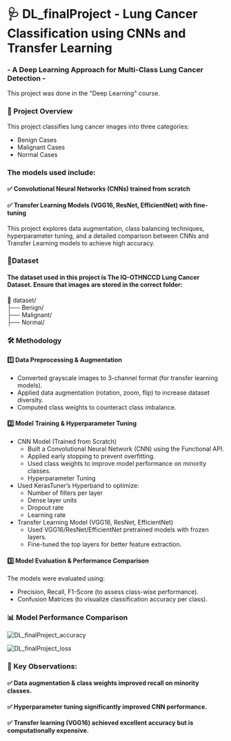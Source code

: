 # 🩺  DL_finalProject - Lung Cancer Classification using CNNs and Transfer Learning
### - A Deep Learning Approach for Multi-Class Lung Cancer Detection -
This project was done in the "Deep Learning" course.

### 📌 Project Overview
This project classifies lung cancer images into three categories:

- Benign Cases
- Malignant Cases
- Normal Cases

### The models used include:
#### ✅ Convolutional Neural Networks (CNNs) trained from scratch
#### ✅ Transfer Learning Models (VGG16, ResNet, EfficientNet) with fine-tuning

This project explores data augmentation, class balancing techniques, hyperparameter tuning, and a detailed comparison between CNNs and Transfer Learning models to achieve high accuracy.

### 🔹Dataset
#### The dataset used in this project is The IQ-OTHNCCD Lung Cancer Dataset. Ensure that images are stored in the correct folder:
📂 dataset/  
    ├── Benign/  
    ├── Malignant/  
    ├── Normal/  

### 🛠️ Methodology

#### 1️⃣ Data Preprocessing & Augmentation
- Converted grayscale images to 3-channel format (for transfer learning models).
- Applied data augmentation (rotation, zoom, flip) to increase dataset diversity.
- Computed class weights to counteract class imbalance.

#### 2️⃣ Model Training & Hyperparameter Tuning
- CNN Model (Trained from Scratch)
    - Built a Convolutional Neural Network (CNN) using the Functional API.
    - Applied early stopping to prevent overfitting.
    - Used class weights to improve model performance on minority classes.
    - Hyperparameter Tuning
- Used KerasTuner’s Hyperband to optimize:
    - Number of filters per layer
    - Dense layer units
    - Dropout rate
    - Learning rate
- Transfer Learning Model (VGG16, ResNet, EfficientNet)
    - Used VGG16/ResNet/EfficientNet pretrained models with frozen layers.
    - Fine-tuned the top layers for better feature extraction.

#### 3️⃣ Model Evaluation & Performance Comparison
The models were evaluated using:
- Precision, Recall, F1-Score (to assess class-wise performance).
- Confusion Matrices (to visualize classification accuracy per class).

### 📊 Model Performance Comparison

![DL_finalProject_accuracy](https://github.com/user-attachments/assets/f48fceb1-e274-4b14-80bf-873c287c2c7b)

![DL_finalProject_loss](https://github.com/user-attachments/assets/4a32a3ce-858b-478a-957f-fd01eb8cc129)

### 📌 Key Observations:
#### ✅ Data augmentation & class weights improved recall on minority classes.
#### ✅ Hyperparameter tuning significantly improved CNN performance.
#### ✅ Transfer learning (VGG16) achieved excellent accuracy but is computationally expensive.


